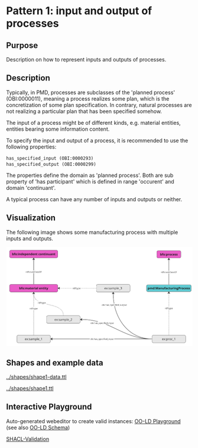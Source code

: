# Pattern 1: input and output of processes
## Purpose
Description on how to represent inputs and outputs of processes.

## Description
Typically, in PMD, processes are subclasses of the 'planned process' (OBI:0000011), meaning 
a process realizes some plan, which is the concretization of some plan specification. 
In contrary, natural processes are not realizing a particular plan that has been specified somehow.

The input of a process might be of different kinds, e.g. material entities, entities bearing some information content. 

To specify the input and output of a process, it is recommended to use the following properties:

```
has_specified_input (OBI:0000293)
has_specified_output (OBI:0000299)
```

The properties define the domain as 'planned process'. Both are sub property of 'has participant' which is defined in range 'occurent' and domain 'continuant'. 

A typical process can have any number of inputs and outputs or neither.

## Visualization
The following image shows some manufacturing process with multiple inputs and outputs.

<img src="https://github.com/materialdigital/core-ontology/blob/develop-3.0.0/patterns/pattern1.png?raw=true" alt="pattern1 image" width="750"/>

## Shapes and example data
[../shapes/shape1-data.ttl](../shapes/shape1-data.ttl)

[../shapes/shape1.ttl](../shapes/shape1.ttl)

## Interactive Playground
Auto-generated webeditor to create valid instances: [OO-LD Playground](https://oo-ld.github.io/playground-yaml/?data=N4Ig9gDgLglmB2BnEAuUMDGCA2MBGqIAZglAIYDuApomALZUCsIANOHgFZUZQD62ZAJ5gArlELwwAJzplsrEIgwALKrNSgAAlnhQqAD3FpwFeShDKoUCCgD0tio4B0FAMxPpAc1sAmAAx%2BPrZ%2BAOy2YKYAxApSACZEhJbWdg7Obh5S3gCMAJx5wUE%2BPgC0cUTFiIK6ZPrFSNFs%2BnRmFlY29o4ULu5etgAaALIAMra5OQActvBkDIgQZBhUCvqIsYltKZ3dGd7%2Bfln9wwDKKmpkDSBlyOZJ7ald6b17fsEHZRWnshdgeDAaIJoYGsbht7BARFJsB48GBcHgpGQpIIduEYbYAPIAIQAkrwFJoIFIqEQYPpUFApCIqABfNgQOixLDrayITauIEo%2BmxWxYWz4vBkRBLEEstkc3pcnlgWx6RBQPlsKCCCDCgFKlUKIGEQFrNgweDgoxaLXmH4wFABAI%2BHKufHq1U6kC08BiQ3%2FR2m34Wy3WnJ25UOrXU50AEiwdAYukIJ1UsgABCQpHGyHGuVgUAMyPAREQFlAIfrPAAFKRgRaIZCKmBQbCqktlmiVkD2wg%2FLg8GJUACOIhgROBAG1mwHNbqQPq3WxRNYxCAALp00sqqSwGj%2FFvGWA11UAFRHbFiNAwUhg0Dg8EIe5VcbjYCIcagyhgiDj%2BrlWcWCg3igphc7ZFidF4GwQRyUpKgD2JMgRGwIwQDTMAMyzHM8wLeBi1LctkGdE1QC3WtCGxAARL8R3MOUT3QhRD1zGC4MJBsKyyJ09QNWdN2rAjzGxNjxEVMiQERBFQLYRNZDgoVax4HxNT0OhrjwgSKL%2FNgw3oSM4J4uMiTkOMKGkbBYmTCAIFwDAyFgBAX0fMAhVvThuCgPTREMuM8CoOM6DAQ9sFrIzBTjRARBhByeFvJMiCoKBTiMohSzoB9VDjABrSRTCoWJPA8zwEQgZQFCobM6FQIc20c5ip1CqAZMq9soFtOdnTofVsTk64sjYER4BgHsqFatRrgpKlINo2CSvYOqKomxyZMaqdXXYxSNXMIShAUMSLMISSZtkgb1041V0QWpyACUaFEKRy1I5af0ozwCqK8ayp4LI%2FAUZ6oCyKaPqyWampatrUA6kAup6ql%2BvksDhpAGjoLGlBSqq1752DZ1EGUCJeCoKRSyka5x10bG83PL9Y1VGEwCgCiyAgAAWBQyA4GooYgkBkqoKgIF4BAqDvXgADc5Cpa5c2wIVnQ4WgL03ASEKQ7Ncx4NCMMYpsTXgzDGymid2MRyb3qq2b5pnIw9fKt7GupIA%3D%3D%3D) (see also [OO-LD Schema](https://github.com/OO-LD/schema))

[SHACL-Validation](https://shacl-playground.zazuko.com/#shapesGraph=%40prefix+rdf%3A+++%3Chttp%3A%2F%2Fwww.w3.org%2F1999%2F02%2F22-rdf-syntax-ns%23%3E+.%0A%40prefix+sh%3A++++%3Chttp%3A%2F%2Fwww.w3.org%2Fns%2Fshacl%23%3E+.%0A%40prefix+xsd%3A+++%3Chttp%3A%2F%2Fwww.w3.org%2F2001%2FXMLSchema%23%3E+.%0A%40prefix+rdfs%3A++%3Chttp%3A%2F%2Fwww.w3.org%2F2000%2F01%2Frdf-schema%23%3E+.%0A%40prefix+ex%3A++++%3Chttp%3A%2F%2Fwww.example.org%2F%23%3E+.%0A%40prefix+owl%3A+++%3Chttp%3A%2F%2Fwww.w3.org%2F2002%2F07%2Fowl%23%3E+.%0A%40prefix+pmd%3A+++%3Chttps%3A%2F%2Fw3id.org%2Fpmd%2Fco%2F%3E+.%0A%0Aex%3APattern1%0A++++a+sh%3ANodeShape+%3B%0A++++sh%3AtargetClass++pmd%3AManufacturingProcess+%3B+%0A++++sh%3Aproperty+%5B++++++++++++%0A++++++++sh%3Apath+%3Chttp%3A%2F%2Fpurl.obolibrary.org%2Fobo%2FOBI_0000293%3E+%3B++++++++%0A++++++++sh%3AminCount+1+%3B%0A++++%5D+%3B%0A++++sh%3Aproperty+%5B++++++++++++%0A++++++++sh%3Apath+%3Chttp%3A%2F%2Fpurl.obolibrary.org%2Fobo%2FOBI_0000299%3E+%3B+++++++%0A++++++++sh%3AminCount+1+%3B%0A++++%5D+%3B%0A+++%0A+++%23+sh%3Aclosed+true+%3B%0A+++%23+sh%3AignoredProperties+%28+rdf%3Atype+owl%3AtopDataProperty+owl%3AtopObjectProperty+%29+%3B%0A++++.%0A+%23%23%23%23%23%23+add+SHACL+vocabulary+%23%23%23%23%23%23+%0A&dataGraph=%7B%0A++%22%40context%22%3A+%7B%0A++++%22owl%22%3A+%22http%3A%2F%2Fwww.w3.org%2F2002%2F07%2Fowl%23%22%2C%0A++++%22rdf%22%3A+%22http%3A%2F%2Fwww.w3.org%2F1999%2F02%2F22-rdf-syntax-ns%23%22%2C%0A++++%22xml%22%3A+%22http%3A%2F%2Fwww.w3.org%2FXML%2F1998%2Fnamespace%22%2C%0A++++%22xsd%22%3A+%22http%3A%2F%2Fwww.w3.org%2F2001%2FXMLSchema%23%22%2C%0A++++%22rdfs%22%3A+%22http%3A%2F%2Fwww.w3.org%2F2000%2F01%2Frdf-schema%23%22%2C%0A++++%22obi%22%3A+%7B%0A++++++%22%40id%22%3A+%22http%3A%2F%2Fpurl.obolibrary.org%2Fobo%2FOBI_%22%2C%0A++++++%22%40prefix%22%3A+true%0A++++%7D%2C%0A++++%22pmdco%22%3A+%22https%3A%2F%2Fw3id.org%2Fpmd%2Fco%2F%22%2C%0A++++%22%40base%22%3A+%22https%3A%2F%2Fw3id.org%2Fpmd%2Fco%2Ftest%2F%22%2C%0A++++%22type%22%3A+%22%40type%22%2C%0A++++%22id%22%3A+%22%40id%22%2C%0A++++%22input%22%3A+%7B%0A++++++%22%40id%22%3A+%22obi%3A0000293%22%2C%0A++++++%22%40type%22%3A+%22%40id%22%0A++++%7D%2C%0A++++%22output%22%3A+%7B%0A++++++%22%40id%22%3A+%22obi%3A0000299%22%2C%0A++++++%22%40type%22%3A+%22%40id%22%0A++++%7D%0A++%7D%2C%0A++%22type%22%3A+%22pmdco%3AManufacturingProcess%22%2C%0A++%22id%22%3A+%22process1%22%2C%0A++%22input%22%3A+%5B%0A++++%22object1%22%2C%0A++++%22object2%22%0A++%5D%2C%0A++%22output%22%3A+%5B%0A++++%22object10%22%0A++%5D%0A%7D&shapesGraphFormat=text%2Fturtle&dataGraphFormat=application%2Fld%2Bjson)

